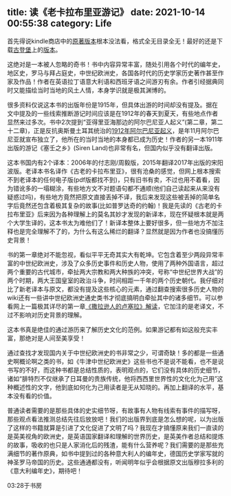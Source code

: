 title: 读《老卡拉布里亚游记》
date: 2021-10-14 00:55:38
category: Life
---

首先得说kindle商店中的[原著版本](https://www.amazon.cn/dp/B00QKK57M0/ref=sr_1_1?__mk_zh_CN=%E4%BA%9A%E9%A9%AC%E9%80%8A%E7%BD%91%E7%AB%99&dchild=1&keywords=old+calabria&qid=1634144330&s=digital-text&sr=1-1)根本没法看，格式全无目录全无！最好的还是下载[古登堡](https://www.gutenberg.org/cache/epub/7385/pg7385-images.html)上的[版本](https://www.gutenberg.org/ebooks/7385)。

这绝对是一本被人忽略的奇书！书中内容异常丰富，随处引用各个时代的编年史，地区史，罗马与拜占庭史，中世纪欧洲史，各国各时代的历史学家历史著作甚至作家及作品！作者在英语拉丁语意大利语和西班牙语之间游刃有余。作者引经据典同时又能描绘当时当地的风土人情，本身学识就是极其渊博的。

很多资料仅说这本书的出版年份是1915年，但具体出游的时间却没有提及。据在文中提及的一些线索推断游记时间应该是在1912年的春天到夏天，有些地点作者显然来过多次。书中2次提到“亚得里亚海那边的阿尔巴尼亚人起义”(第二章，第二十二章)，正是反抗奥斯曼土耳其统治的[1912年阿尔巴尼亚起义](https://baike.baidu.com/item/1912%E5%B9%B4%E9%98%BF%E5%B0%94%E5%B7%B4%E5%B0%BC%E4%BA%9A%E8%B5%B7%E4%B9%89/53174588)，是年11月阿尔巴尼亚就宣布独立了，他所在的当时当地的本身都已成为历史！作者的另一本1911年出版的游记《塞壬之乡》(Siren Land)也非常有名，但国内似乎没有翻译出版。

这本书国内有2个译本：2006年的付志刚/周毅版，2015年翻译2017年出版的宋阳波版。老译本书名译作《古老的卡拉布里亚》，很有沧桑的感觉，但网上根本搜索不到老译本的任何电子版(pdf版都找不到)，只有旧书有卖，不过也用不着看，因为错讹多的一塌糊涂，有些地方文不对题语句都不通顺(他们自己读起来从来没有疑惑过吗)，有些地方竟然把原文直接丢掉不译，我后来发现这些被丢掉的简单名字后竟然还包含着极其复杂的故事(比如普罗达奇的约翰)！我是先读的《古老的卡拉布里亚》后来因为各种理解上的莫名其妙才发现的新译本，现在怀疑根本就是两个大学生译的，这本书太为难他们了！新译本整体上要好很多，但一些地方不加注释也是完全理解不了的，为什么有这么稀烂的翻译？显然就是因为作者也没搞懂历史背景！　

书的第一章绝对不能忽视，看似平平无奇其实大有乾坤。它包含着至少两段异常丰富的中世纪欧洲史，涉及了众多历史事件和历史人物，使用了两种外国语言，超过两个重要的古代城市，牵扯两大宗教和两大种族的冲突，号称“中世纪世界大战”的两个时期，两大王国皇室的政治斗争，时间相距一千年的两个历史朝代。我仔细对比了新老译本与原文，都没有提及这些核心的元素，通过翻查搜索很多历史人物的wiki还有一些讲中世纪欧洲史通史类书才彻底搞明白牵扯其中的诸多细节。可以参看网上一篇极其详尽的第一章[《撒拉逊人的卢塞拉》解读](https://lindeer.github.io/2021/09/20/footnotes-about-saracen-lucera)，它加注的是老译文，不过不影响对历史背景的理解。

这本书真是绝佳的通过游历来了解历史文化的范例。如果游记都有如这般充实丰富，那绝对是人间至美享受！

通过查找才发现国内关于中世纪欧洲史的书非常之少，可谓奇缺！多的都是一些通史啊概论啊之类的书，如《牛津中世纪欧洲史》这些书也不是说不能看，也不是说书写的不好，而这种书都是总结性质的，表明观点的，它们没有具体的历史细节，诸如“腓特烈不仅继承了日耳曼的贵族传统，他将西西里世界性的文化化为己用”这种概述性的文字，他到底如何化为己用读者是无从知晓的。再加上翻译的水平，基本没有看的价值。

普通读者需要的是那些具体的史实细节呀，有故事有人物有线索有事件的描写呀，那些观点看法推测总结先往后放放吧！我们的出版界到底是怎么想的呢，以为出版了这样的书籍就算是引进了文化促进了文明了吗？我现在才搞懂原来我们一直读的是英美视角的欧洲史，是英语国家翻译和理解的世界历史，是英美作者总结和提炼的故事，吸收的也只是人家消化后的残渣，能有什么营养呢？我们需要的是那些充满细节的著作原典，如书中提到过的各种意大利人的编年史，德国历史学家写就的神圣罗马帝国的历史。这些通通都没有，听闻明年似乎会根据原文出版穆拉多利的《意大利编年史》，期待吧！

03:28于书房
